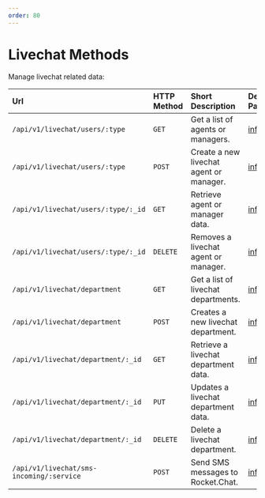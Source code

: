 ```yaml
---
order: 80
---
```


# Livechat Methods
Manage livechat related data:

| Url | HTTP Method | Short Description | Details Page |
| :--- | :--- | :--- | :--- |
| `/api/v1/livechat/users/:type` | `GET` | Get a list of agents or managers. | [info](users.md#list-agents-or-managers) |
| `/api/v1/livechat/users/:type` | `POST` | Create a new livechat agent or manager. | [info](users.md#register-new-agent-or-manager) |
| `/api/v1/livechat/users/:type/:_id` | `GET` | Retrieve agent or manager data. | [info](users.md#get-info-about-an-agent-or-manager) |
| `/api/v1/livechat/users/:type/:_id` | `DELETE` | Removes a livechat agent or manager. | [info](users.md#removes-an-agent-or-manager) |
| `/api/v1/livechat/department` | `GET` | Get a list of livechat departments. | [info](department.md#list-departments) |
| `/api/v1/livechat/department` | `POST` | Creates a new livechat department. | [info](department.md#register-a-new-department) |
| `/api/v1/livechat/department/:_id` | `GET` | Retrieve a livechat department data. | [info](department.md#get-info-about-a-deparment) |
| `/api/v1/livechat/department/:_id` | `PUT` | Updates a livechat department data. | [info](department.md#update-a-department) |
| `/api/v1/livechat/department/:_id` | `DELETE` | Delete a livechat department. | [info](department.md#removes-a-deparment) |
| `/api/v1/livechat/sms-incoming/:service` | `POST` | Send SMS messages to Rocket.Chat. | [info](sms-incoming.md) |
